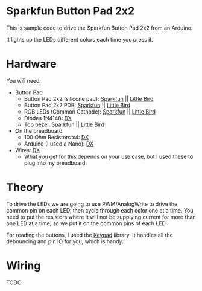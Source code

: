 Sparkfun Button Pad 2x2
=======================

This is sample code to drive the Sparkfun Button Pad 2x2 from an Arduino.

It lights up the LEDs different colors each time you press it.

Hardware
========

You will need:
 - Button Pad
   - Button Pad 2x2 (silicone pad): [Sparkfun](https://www.sparkfun.com/products/7836) || [Little Bird](http://littlebirdelectronics.com/products/button-pad-2x2-led-compatible)
   - Button Pad 2x2 PDB: [Sparkfun](https://www.sparkfun.com/products/9277) || [Little Bird](http://littlebirdelectronics.com/products/button-pad-2x2-breakout-pcb)
   - RGB LEDs (Common Cathode): [Sparkfun](https://www.sparkfun.com/products/9853) || [Little Bird](http://littlebirdelectronics.com/products/5mm-triple-output-led-rgb-common-cathode-20-pcs-pack)
   - Diodes 1N4148: [DX](http://dx.com/p/in4004-1n4148-bat85-schottky-signal-diodes-3-x-20-pcs-152549)
   - Top bezel: [Sparkfun](https://www.sparkfun.com/products/8746) || [Little Bird](http://littlebirdelectronics.com/products/button-pad-2x2-top-bezel)
 - On the breadboard
   - 100 Ohm Resistors x4: [DX](http://dx.com/p/diy-1-4w-resistance-metal-film-resistors-2500-pcs-152924)
   - Arduino (I used a Nano): [DX](http://dx.com/p/arduino-nano-v3-0-81877)
 - Wires: [DX](http://dx.com/p/arduino-dupont-4-pin-male-to-female-extension-wire-cable-40cm-10-piece-pack-140523)
   - What you get for this depends on your use case, but I used these to plug into my breadboard.

Theory
======

To drive the LEDs we are going to use PWM/AnalogWrite to drive the common pin on each LED, then cycle through each color one at a time.
You need to put the resistors where it will not be supplying current for more than one LED at a time, so we put it on the common pins of each LED.


For reading the buttons, I used the [Keypad](https://github.com/Nullkraft/Keypad.git) library. It handles all the debouncing and pin IO for you, which is handy.

Wiring
======

TODO
